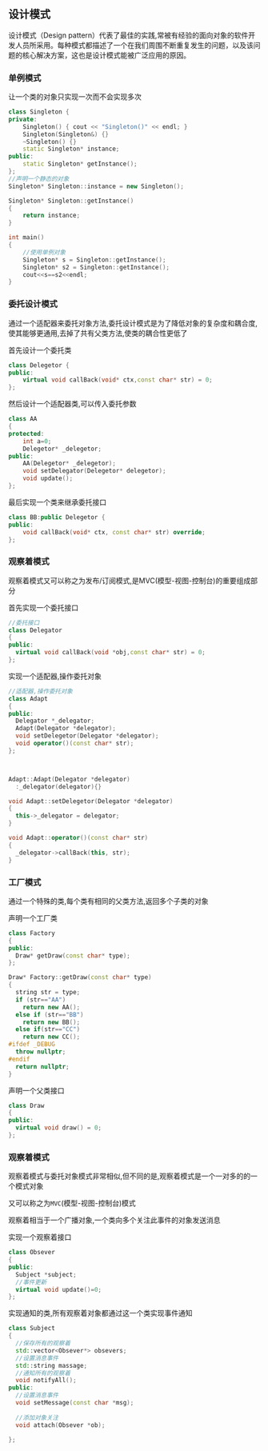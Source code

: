 ## 设计模式

设计模式（Design pattern）代表了最佳的实践,常被有经验的面向对象的软件开发人员所采用。每种模式都描述了一个在我们周围不断重复发生的问题，以及该问题的核心解决方案，这也是设计模式能被广泛应用的原因。

### 单例模式

让一个类的对象只实现一次而不会实现多次

```cpp
class Singleton {
private:
    Singleton() { cout << "Singleton()" << endl; }
    Singleton(Singleton&) {}
    ~Singleton() {}
    static Singleton* instance;
public:
    static Singleton* getInstance();
};
//声明一个静态的对象
Singleton* Singleton::instance = new Singleton();

Singleton* Singleton::getInstance()
{
    return instance;
}

int main()
{
    //使用单例对象
    Singleton* s = Singleton::getInstance();
    Singleton* s2 = Singleton::getInstance();
    cout<<s==s2<<endl;
}
```



### 委托设计模式

通过一个适配器来委托对象方法,委托设计模式是为了降低对象的复杂度和耦合度,使其能够更通用,去掉了共有父类方法,使类的耦合性更低了

首先设计一个委托类

```c++
class Delegetor {
public:
	virtual void callBack(void* ctx,const char* str) = 0;
};
```

然后设计一个适配器类,可以传入委托参数

```cpp
class AA
{
protected:
	int a=0;
	Delegetor* _delegetor;
public:
	AA(Delegetor* _delegetor);
	void setDelegator(Delegetor* delegetor);
	void update();
};
```

最后实现一个类来继承委托接口

```cpp
class BB:public Delegetor {
public:
	void callBack(void* ctx, const char* str) override;
};
```



### 观察着模式

观察着模式又可以称之为发布/订阅模式,是MVC(模型-视图-控制台)的重要组成部分

首先实现一个委托接口

```cpp
//委托接口
class Delegator
{
public:
  virtual void callBack(void *obj,const char* str) = 0;
};
```

实现一个适配器,操作委托对象

```cpp
//适配器,操作委托对象
class Adapt
{
public:
  Delegator *_delegator;
  Adapt(Delegator *delegator);
  void setDelegetor(Delegator *delegator);
  void operator()(const char* str);
};



Adapt::Adapt(Delegator *delegator)
  :_delegator(delegator){}

void Adapt::setDelegetor(Delegator *delegator)
{
  this->_delegator = delegator;
}

void Adapt::operator()(const char* str)
{
  _delegator->callBack(this, str);
}

```





### 工厂模式

通过一个特殊的类,每个类有相同的父类方法,返回多个子类的对象

声明一个工厂类

```cpp
class Factory
{
public:
  Draw* getDraw(const char* type);
};

Draw* Factory::getDraw(const char* type)
{
  string str = type;
  if (str=="AA")
	return new AA();
  else if (str=="BB")
	return new BB();
  else if(str=="CC")
	return new CC();
#ifdef _DEBUG
  throw nullptr;
#endif
  return nullptr;
}
```

声明一个父类接口

```cpp
class Draw
{
public:
  virtual void draw() = 0;
};
```



### 观察着模式

观察着模式与委托对象模式非常相似,但不同的是,观察着模式是一个一对多的的一个模式对象

又可以称之为`MVC`(模型-视图-控制台)模式

观察着相当于一个广播对象,一个类向多个关注此事件的对象发送消息

实现一个观察着接口

```cpp
class Obsever
{
public:
  Subject *subject;
  //事件更新
  virtual void update()=0;
};
```



实现通知的类,所有观察着对象都通过这一个类实现事件通知

```cpp
class Subject
{
  //保存所有的观察着
  std::vector<Obsever*> obsevers;	
  //设置消息事件
  std::string massage;	
  //通知所有的观察着
  void notifyAll();
public:
  //设置消息事件
  void setMessage(const char *msg);
  
  //添加对象关注
  void attach(Obsever *ob);

};
```
